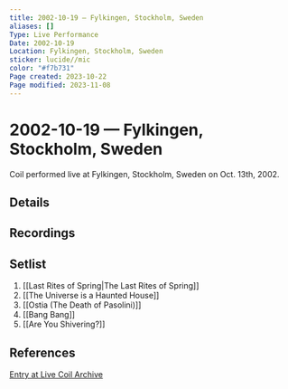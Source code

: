 ```yaml
---
title: 2002-10-19 — Fylkingen, Stockholm, Sweden
aliases: []
Type: Live Performance
Date: 2002-10-19
Location: Fylkingen, Stockholm, Sweden
sticker: lucide//mic
color: "#f7b731"
Page created: 2023-10-22
Page modified: 2023-11-08
---
```


# 2002-10-19 — Fylkingen, Stockholm, Sweden

Coil performed live at Fylkingen, Stockholm, Sweden on Oct. 13th, 2002.

## Details


## Recordings


## Setlist
1. [[Last Rites of Spring|The Last Rites of Spring]]
2. [[The Universe is a Haunted House]]
3. [[Ostia (The Death of Pasolini)]]
4. [[Bang Bang]]
5. [[Are You Shivering?]]

## References

[Entry at Live Coil Archive](https://live-coil-archive.com/2002-sept-oct/2002-fylkingen/)
